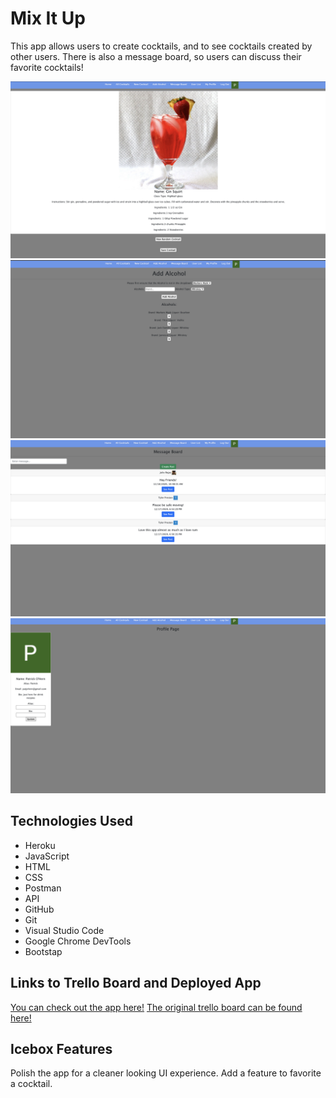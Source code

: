 # Mix It Up
This app allows users to create cocktails, and to see cocktails created by other users. There is also a message board, so users can discuss their favorite cocktails!

![wireframe](/CocktailAPIPull.png)
![wireframe](/Screen%20Shot%202020-12-18%20at%201.31.35%20PM.png)
![wireframe](/Screen%20Shot%202020-12-18%20at%201.32.39%20PM.png)
![wireframe](/Screen%20Shot%202020-12-18%20at%201.33.14%20PM.png)



## Technologies Used

- Heroku
- JavaScript
- HTML
- CSS
- Postman
- API
- GitHub
- Git
- Visual Studio Code
- Google Chrome DevTools 
- Bootstap

## Links to Trello Board and Deployed App
[You can check out the app here!](https://mix-it-up-2020.herokuapp.com/)
[The original trello board can be found here!](https://trello.com/b/XCqykJ9W/mix-it-up)

## Icebox Features
Polish the app for a cleaner looking UI experience. Add a feature to favorite a cocktail. 
